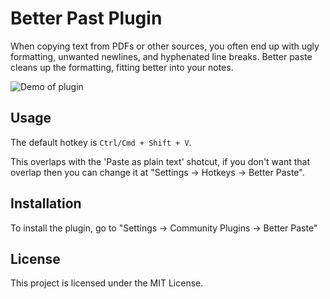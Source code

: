 # Better Past Plugin

When copying text from PDFs or other sources, you often end up with ugly formatting, unwanted newlines, and hyphenated line breaks. Better paste cleans up the formatting, fitting better into your notes.

![Demo of plugin](https://github.com/user-attachments/assets/0ddde69c-fa9e-4bff-8ec3-e0395a2dc1f6)

## Usage

The default hotkey is `Ctrl/Cmd + Shift + V`.

This overlaps with the 'Paste as plain text' shotcut, if you don't want that overlap then you can change it at "Settings -> Hotkeys -> Better Paste".

## Installation

To install the plugin, go to "Settings -> Community Plugins -> Better Paste"

## License

This project is licensed under the MIT License.
